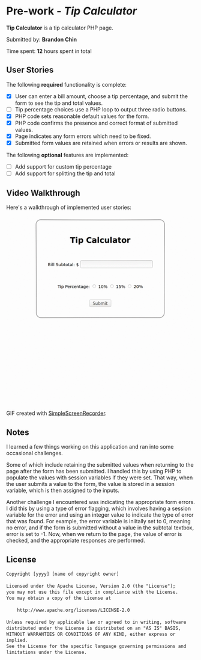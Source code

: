 # Pre-work - *Tip Calculator*

**Tip Calculator** is a tip calculator PHP page.

Submitted by: **Brandon Chin**

Time spent: **12** hours spent in total

## User Stories

The following **required** functionality is complete:
* [x] User can enter a bill amount, choose a tip percentage, and submit the form to see the tip and total values.
* [ ] Tip percentage choices use a PHP loop to output three radio buttons.
* [x] PHP code sets reasonable default values for the form.
* [x] PHP code confirms the presence and correct format of submitted values.
* [x] Page indicates any form errors which need to be fixed.
* [x] Submitted form values are retained when errors or results are shown.

The following **optional** features are implemented:
* [ ] Add support for custom tip percentage
* [ ] Add support for splitting the tip and total

<!--
The following **additional** features are implemented:

* [ ] List anything else that you can get done to improve the functionality!
-->

## Video Walkthrough

Here's a walkthrough of implemented user stories:

![video walkthrough](https://github.com/brandonmchin/CodePath/blob/master/tip_calculator_demo.gif "Video Walkthrough")

 <!-- 
 <img src='' title='Video Walkthrough' width='' alt='Video Walkthrough' />
 -->

GIF created with [SimpleScreenRecorder](http://www.maartenbaert.be/simplescreenrecorder/).

## Notes

I learned a few things working on this application and ran into some occasional challenges. 

Some of which include retaining the submitted values when returning to the page after the form has been submitted.  I handled this by using PHP to populate the values with session variables if they were set.  That way, when the user submits a value to the form, the value is stored in a session variable, which is then assigned to the inputs.

Another challenge I encountered was indicating the appropriate form errors.  I did this by using a type of error flagging, which involves having a session variable for the error and using an integer value to indicate the type of error that was found.  For example, the error variable is iniitally set to 0, meaning no error, and if the form is submitted without a value in the subtotal textbox, error is set to -1.  Now, when we return to the page, the value of error is checked, and the appropriate responses are performed. 

## License

    Copyright [yyyy] [name of copyright owner]

    Licensed under the Apache License, Version 2.0 (the "License");
    you may not use this file except in compliance with the License.
    You may obtain a copy of the License at

        http://www.apache.org/licenses/LICENSE-2.0

    Unless required by applicable law or agreed to in writing, software
    distributed under the License is distributed on an "AS IS" BASIS,
    WITHOUT WARRANTIES OR CONDITIONS OF ANY KIND, either express or implied.
    See the License for the specific language governing permissions and
    limitations under the License.
